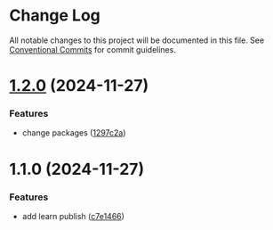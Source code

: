 # Change Log

All notable changes to this project will be documented in this file.
See [Conventional Commits](https://conventionalcommits.org) for commit guidelines.

# [1.2.0](https://github.com/yangfengyi/yfy-libs/compare/v1.1.0...v1.2.0) (2024-11-27)


### Features

* change packages ([1297c2a](https://github.com/yangfengyi/yfy-libs/commit/1297c2a093818be1aad57a6610ecf9af4dd83b3e))





# 1.1.0 (2024-11-27)


### Features

* add learn publish ([c7e1466](https://github.com/yangfengyi/yfy-libs/commit/c7e1466e38188d3613b43b337d41777d9c8e8272))
